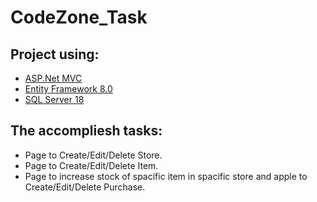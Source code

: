 # CodeZone_Task

## Project using:
* [ASP.Net MVC](https://dotnet.microsoft.com/en-us/apps/aspnet/mvc)
* [Entity Framework 8.0](https://learn.microsoft.com/en-us/aspnet/entity-framework)
* [SQL Server 18](https://learn.microsoft.com/en-us/sql/?view=sql-server-ver16)


## The accompliesh tasks:
* Page to Create/Edit/Delete Store.
* Page to Create/Edit/Delete Item.
* Page to increase stock of spacific item in spacific store and apple to Create/Edit/Delete Purchase.
